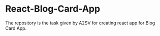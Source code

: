 # React-Blog-Card-App
The repository is the task given by A2SV for creating react app for Blog Card App.
